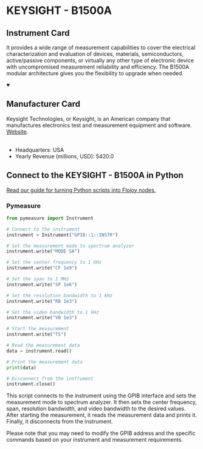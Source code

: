 
# KEYSIGHT - B1500A

## Instrument Card

It provides a wide range of measurement capabilities to cover the electrical characterization and evaluation of devices, materials, semiconductors, active/passive components, or virtually any other type of electronic device with uncompromised measurement reliability and efficiency. The B1500A modular architecture gives you the flexibility to upgrade when needed.

<details open>
<summary><h2>Manufacturer Card</h2></summary>
Keysight Technologies, or Keysight, is an American company that manufactures electronics test and measurement equipment and software. <a href=https://www.keysight.com/us/en/home.html>Website</a>.
<br></br>
<ul>
  <li>Headquarters: USA</li>
  <li>Yearly Revenue (millions, USD): 5420.0</li>
</ul>
</details>

## Connect to the KEYSIGHT - B1500A in Python

[Read our guide for turning Python scripts into Flojoy nodes.](https://docs.flojoy.ai/custom-nodes/creating-custom-node/)


### Pymeasure


```python
from pymeasure import Instrument

# Connect to the instrument
instrument = Instrument("GPIB::1::INSTR")

# Set the measurement mode to spectrum analyzer
instrument.write("MODE SA")

# Set the center frequency to 1 GHz
instrument.write("CF 1e9")

# Set the span to 1 MHz
instrument.write("SP 1e6")

# Set the resolution bandwidth to 1 kHz
instrument.write("RB 1e3")

# Set the video bandwidth to 1 kHz
instrument.write("VB 1e3")

# Start the measurement
instrument.write("TS")

# Read the measurement data
data = instrument.read()

# Print the measurement data
print(data)

# Disconnect from the instrument
instrument.close()
```

This script connects to the instrument using the GPIB interface and sets the measurement mode to spectrum analyzer. It then sets the center frequency, span, resolution bandwidth, and video bandwidth to the desired values. After starting the measurement, it reads the measurement data and prints it. Finally, it disconnects from the instrument.

Please note that you may need to modify the GPIB address and the specific commands based on your instrument and measurement requirements.

